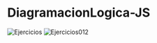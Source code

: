 # DiagramacionLogica-JS

![Ejercicios](https://user-images.githubusercontent.com/83089714/180622801-a1fea750-3b17-4ab2-b716-247dcbb4620c.jpg)
![Ejercicios012](https://user-images.githubusercontent.com/83089714/180627442-c97c465f-5805-4256-9097-69787987eb21.jpg)
